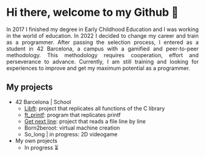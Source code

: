 <h1>Hi there, welcome to my Github 👋</h1>
<div>
<p style="text-align:justify;">In 2017 I finished my degree in Early Childhood Education and I was working in the world of education. In 2022 I decided to change my career and train as a programmer. After passing the selection process, I entered as a student in 42 Barcelona, a campus with a gamified and peer-to-peer methodology. This methodology requires cooperation, effort and perseverance to advance. Currently, I am still training and looking for experiences to improve and get my maximum potential as a programmer.</p>
</div>
<h2>My projects</h2>
<ul>
  <li>42 Barcelona | School
  	<ul>
  		<li><a href="https://github.com/laugarci/libft">Libft</a>: project that replicates all functions of the C library</li>
  		<li><a href="https://github.com/laugarci/printf">ft_printf</a>: program that replicates printf</li>
  		<li><a href="https://github.com/laugarci/get_next_line">Get next line</a>: project that reads a file line by line</li>
      <li>Born2beroot: virtual machine creation</li>
      <li>So_long | in progress: 2D videogame</li>
  	</ul>
  </li><li>My own projects
  	<ul>
      <li>In progress ⏳</li>
  	</ul>
  </li>
